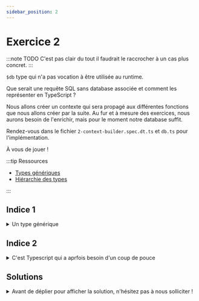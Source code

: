 ```yaml
---
sidebar_position: 2
---
```


# Exercice 2

:::note TODO
C'est pas clair du tout il faudrait le raccrocher à un cas plus concret.
:::

`$db` type qui n'a pas vocation à être utilisée au runtime.

Que serait une requête SQL sans database associée et comment les représenter en TypeScript ?

Nous allons créer un contexte qui sera propagé aux différentes fonctions que nous allons créer par la suite. Au fur et à mesure des exercices, nous aurons besoin de l'enrichir, mais pour le moment notre database suffit.

Rendez-vous dans le fichier `2-context-builder.spec.dt.ts` et `db.ts` pour l'implémentation.

À vous de jouer !

:::tip Ressources

- [Types génériques](../typescript/generic.md)
- [Hiérarchie des types](../typescript/type-hierarchy.md)

:::

## Indice 1

<details>
  <summary>Un type générique</summary>

Pour commencer, on voit dans le test qu'on s'attend à ce que l'implémentation de `buildContext` prenne un type en paramètre, un peu comme dans l'exemple ci-après :

```ts
const buildSomething = <T>() => {
  // et on construira quelque chose qui dépend de `T`
};
```

</details>

## Indice 2

<details>
  <summary>C'est Typescript qui a aprfois besoin d'un coup de pouce</summary>

Dans le cas présent, nous avons des informations que TypeScript n'a pas _à priori_ (le type de notre base de données). Nous pouvons lui apporter plus de précision au lieu de laisser le compilateur tenter d'en inférer le type.

On parle alors de _type assertion_ ou bien de _type casting_, voire en français d'_affirmation de type_.

Il existe deux syntaxes pour cela, `<>` et le mot-clé `as`. Par exemple, ci-dessous, TypeScript pourrait difficilement connaitre le type d'un élément qu'on extrait du DOM.

```ts
// Nous savons que l'élément avec l'id 'name' est un input HTML mais Typescript ne pouvant le deviner on peut le lui spécifier
const nameInput = document.getElementById("name") as HTMLInputElement;
// ou sinon
const nameInput = <HTMLInputElement>document.getElementById("name");
```

Et dans notre cas :

```ts
const buildContext = () => {
  return {
    $db: undefined, // <= ça pourrait se passer ici...
  };
};
```

Parfois le mot clé `as` (en conjonction avec `any`) peut s'avérer bien utile !
On peut se douter que _caster_ `undefined` directement vers le type de notre base de données.

</details>

## Solutions

<details>
  <summary>Avant de déplier pour afficher la solution, n'hésitez pas à nous solliciter ! </summary>

    ```ts

    type EmptyContext<DB> = {
      /*
      * @deprecated type only, do not use at runtime
      */
      $db: DB
    }

    export const buildContext = <DB>() => {
      return {} as EmptyContext<DB>;
    };
    ```

    Autre solution

    ```ts

    type EmptyContext<DB> = {
      /*
      * @deprecated type only, do not use at runtime
      */
      $db: DB
    }

    export const buildContext = <DB>() => {
      return {$db: undefined} as EmptyContext<DB>;
    };
    ```

</details>

